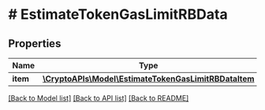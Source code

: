 # # EstimateTokenGasLimitRBData

## Properties

Name | Type | Description | Notes
------------ | ------------- | ------------- | -------------
**item** | [**\CryptoAPIs\Model\EstimateTokenGasLimitRBDataItem**](EstimateTokenGasLimitRBDataItem.md) |  |

[[Back to Model list]](../../README.md#models) [[Back to API list]](../../README.md#endpoints) [[Back to README]](../../README.md)
